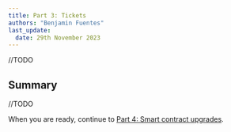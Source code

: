 ```yaml
---
title: Part 3: Tickets
authors: "Benjamin Fuentes"
last_update:
  date: 29th November 2023
---
```


//TODO

## Summary

//TODO

When you are ready, continue to [Part 4: Smart contract upgrades](./part-4).
